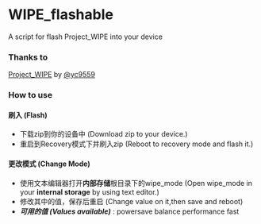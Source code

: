 # WIPE_flashable
A script for flash Project_WIPE into your device

### Thanks to
[Project_WIPE](https://github.com/yc9559/cpufreq-interactive-opt) by [@yc9559](https://github.com/yc9559)

### How to use
#### 刷入 (Flash)
-   下载zip到你的设备中 
    (Download zip to your device.)
-   重启到Recovery模式下并刷入zip
    (Reboot to recovery mode and flash it.)
#### 更改模式 (Change Mode)
-   使用文本编辑器打开**内部存储**根目录下的wipe_mode
    (Open wipe_mode in your **internal storage** by using text editor.)
-   修改其中的值，保存后重启
    (Change value on it,then save and reboot)
-   ***可用的值 (Values available)*** :
    powersave balance performance fast

